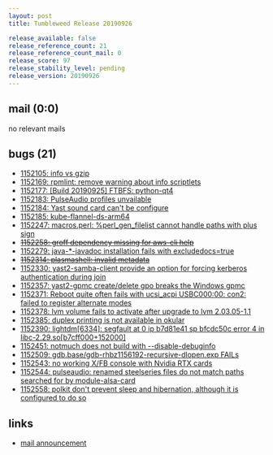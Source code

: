 ```yaml
---
layout: post
title: Tumbleweed Release 20190926

release_available: false
release_reference_count: 21
release_reference_count_mail: 0
release_score: 97
release_stability_level: pending
release_version: 20190926
---
```


## mail (0:0)

no relevant mails

## bugs (21)

<!--more-->

- [1152105: info vs gzip](https://bugzilla.opensuse.org/show_bug.cgi?id=1152105)
- [1152169: rpmlint: remove warning about info scriptlets](https://bugzilla.opensuse.org/show_bug.cgi?id=1152169)
- [1152177: \[Build 20190925\] FTBFS: python-qt4](https://bugzilla.opensuse.org/show_bug.cgi?id=1152177)
- [1152183: PulseAudio profiles unvailable](https://bugzilla.opensuse.org/show_bug.cgi?id=1152183)
- [1152184: Yast sound card can't be configure](https://bugzilla.opensuse.org/show_bug.cgi?id=1152184)
- [1152185: kube-flannel-ds-arm64](https://bugzilla.opensuse.org/show_bug.cgi?id=1152185)
- [1152247: macros.perl: %perl_gen_filelist cannot handle paths with plus sign](https://bugzilla.opensuse.org/show_bug.cgi?id=1152247)
- ~~[1152258: groff dependency missing for aws-cli help](https://bugzilla.opensuse.org/show_bug.cgi?id=1152258)~~
- [1152279: java-*-javadoc installation fails with excludedocs=true](https://bugzilla.opensuse.org/show_bug.cgi?id=1152279)
- ~~[1152314: plasmashell: invalid metadata](https://bugzilla.opensuse.org/show_bug.cgi?id=1152314)~~
- [1152330: yast2-samba-client provide an option for forcing kerberos authentication during join](https://bugzilla.opensuse.org/show_bug.cgi?id=1152330)
- [1152357: yast2-gpmc create/delete gpo breaks the Windows gpmc](https://bugzilla.opensuse.org/show_bug.cgi?id=1152357)
- [1152371: Reboot quite often fails with ucsi_acpi USBC000:00: con2: failed to register alternate modes](https://bugzilla.opensuse.org/show_bug.cgi?id=1152371)
- [1152378: lvm volume fails to activate after upgrade to lvm 2.03.05-1.1](https://bugzilla.opensuse.org/show_bug.cgi?id=1152378)
- [1152385: duplex printing is not available in okular](https://bugzilla.opensuse.org/show_bug.cgi?id=1152385)
- [1152390: lightdm\[6334\]: segfault at 0 ip b7d81e41 sp bfcdc50c error 4 in libc-2.29.so\[b7cff000+152000\]](https://bugzilla.opensuse.org/show_bug.cgi?id=1152390)
- [1152451: notmuch does not build with --disable-debuginfo](https://bugzilla.opensuse.org/show_bug.cgi?id=1152451)
- [1152509: gdb.base/gdb-rhbz1156192-recursive-dlopen.exp FAILs](https://bugzilla.opensuse.org/show_bug.cgi?id=1152509)
- [1152543: no working X/FB console with Nvidia RTX cards](https://bugzilla.opensuse.org/show_bug.cgi?id=1152543)
- [1152544: pulseaudio: renamed steelseries files do not match paths searched for by module-alsa-card](https://bugzilla.opensuse.org/show_bug.cgi?id=1152544)
- [1152558: polkit don't prevent sleep and hibernation, although it is configured to do so](https://bugzilla.opensuse.org/show_bug.cgi?id=1152558)



## links

- [mail announcement](https://lists.opensuse.org/opensuse-factory/2019-09/msg00268.html)
